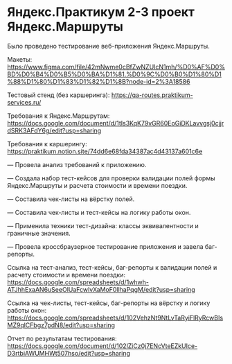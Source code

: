 # Яндекс.Практикум 2-3 проект Яндекс.Маршруты
Было проведено тестирование веб-приложения Яндекс.Маршруты.

Макеты: https://www.figma.com/file/42mNwme0cBfZwNZUIcN1mh/%D0%AF%D0%BD%D0%B4%D0%B5%D0%BA%D1%81.%D0%9C%D0%B0%D1%80%D1%88%D1%80%D1%83%D1%82%D1%8B?node-id=2%3A18586

Тестовый стенд (без каршеринга): https://qa-routes.praktikum-services.ru/

Требования к  Яндекс.Маршрутам: https://docs.google.com/document/d/1tIs3KqK79vGR60EoGiDKLavvgsj0cjjrdSRK3AFdY6g/edit?usp=sharing

Требования к каршерингу: https://praktikum.notion.site/74dd6e68fda34387ac4d43137a601c6e

— Провела анализ требований к приложению.

— Создала набор тест-кейсов для проверки валидации полей формы Яндекс.Маршруты и расчета стоимости и времени поездки.

— Составила чек-листы на вёрстку полей.

— Составила чек-листы и тест-кейсы на логику работы окон.

— Применила техники тест-дизайна: классы эквивалентности и граничные значения.

— Провела кроссбраузерное тестирование приложения и завела баг-репорты.

Ссылка на тест-анализ, тест-кейсы, баг-репорты к валидации полей и расчету стоимости и времени поездки: https://docs.google.com/spreadsheets/d/1whwh-ATJhhExaAN6uSeeOlUaFcwlvXaMoF0llhaPqgM/edit?usp=sharing

Ссылка на чек-листы, тест-кейсы, баг-репорты на вёрстку и логику работы окон: https://docs.google.com/spreadsheets/d/102VehzNt9NtLvTaRyiFlRyRcwBIsMZ9qlCFbgz7pdN8/edit?usp=sharing

Отчет по результатам тестирования: https://docs.google.com/document/d/102lZiCz0j7ENcVteEZkUIce-D3rtbiAWUMHWt507hso/edit?usp=sharing
